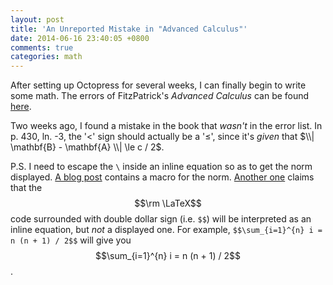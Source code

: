 ```yaml
---
layout: post
title: 'An Unreported Mistake in "Advanced Calculus"'
date: 2014-06-16 23:40:05 +0800
comments: true
categories: math
---
```


After setting up Octopress for several weeks, I can finally begin to
write some math.  The errors of FitzPatrick's *Advanced Calculus* can
be found [here][err].

Two weeks ago, I found a mistake in the book that *wasn't* in the
error list.  In p. 430, ln. -3, the '<' sign should actually be a '≤',
since it's *given* that $\\| \mathbf{B} - \mathbf{A} \\| \le c / 2$.

<!-- more -->

P.S. I need to escape the `\` inside an inline equation so as to get
the norm displayed.  [A blog post][post1] contains a macro for the
norm.  [Another one][post2] claims that the $$\rm \LaTeX$$ code
surrounded with double dollar sign (i.e. `$$`) will be interpreted as
an inline equation, but *not* a displayed one.  For example,
`$$\sum_{i=1}^{n} i = n (n + 1) / 2$$` will give you
$$\sum_{i=1}^{n} i = n (n + 1) / 2$$.

[err]: http://people.wallawalla.edu/~thomth/453/Fitzpatrick2ndTextbookErrors.pdf
[post1]: http://blog.ivansiu.com/blog/2014/05/22/my-octopress-blogging-flow/
[post2]: http://www.lucypark.kr/blog/2013/02/25/mathjax-kramdown-and-octopress/
